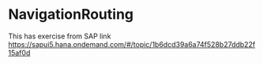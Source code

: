 # NavigationRouting
This has exercise from SAP link https://sapui5.hana.ondemand.com/#/topic/1b6dcd39a6a74f528b27ddb22f15af0d
